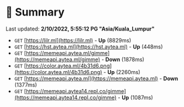 # 📖 Summary
Last updated: **2/10/2022, 5:55:12 PG "Asia/Kuala_Lumpur"**

- `GET` [https://lilr.ml](https://lilr.ml) - **Up** (8829ms)
- `GET` [https://hst.aytea.ml](https://hst.aytea.ml) - **Up** (448ms)
- `GET` [https://memeapi.aytea.ml/gimme](https://memeapi.aytea.ml/gimme) - **Down** (1878ms)
- `GET` [https://color.aytea.ml/4b31d6.png](https://color.aytea.ml/4b31d6.png) - **Up** (2260ms)
- `GET` [https://memeapi.aytea.ml](https://memeapi.aytea.ml) - **Down** (1377ms)
- `GET` [https://memeapi.aytea14.repl.co/gimme](https://memeapi.aytea14.repl.co/gimme) - **Up** (1087ms)
